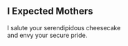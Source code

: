 I Expected Mothers
------------------
I salute your serendipidous cheesecake  
and envy your secure pride.  
